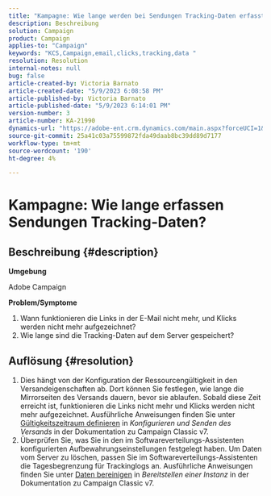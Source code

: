 ```yaml
---
title: "Kampagne: Wie lange werden bei Sendungen Tracking-Daten erfasst?"
description: Beschreibung
solution: Campaign
product: Campaign
applies-to: "Campaign"
keywords: "KCS,Campaign,email,clicks,tracking,data "
resolution: Resolution
internal-notes: null
bug: false
article-created-by: Victoria Barnato
article-created-date: "5/9/2023 6:08:58 PM"
article-published-by: Victoria Barnato
article-published-date: "5/9/2023 6:14:01 PM"
version-number: 3
article-number: KA-21990
dynamics-url: "https://adobe-ent.crm.dynamics.com/main.aspx?forceUCI=1&pagetype=entityrecord&etn=knowledgearticle&id=d76b8b90-94ee-ed11-8849-6045bd006b25"
source-git-commit: 25a41c03a75599872fda49daab8bc39dd89d7177
workflow-type: tm+mt
source-wordcount: '190'
ht-degree: 4%

---
```


# Kampagne: Wie lange erfassen Sendungen Tracking-Daten?

## Beschreibung {#description}


<b>Umgebung</b>

Adobe Campaign

<b>Problem/Symptome</b>

1. Wann funktionieren die Links in der E-Mail nicht mehr, und Klicks werden nicht mehr aufgezeichnet?
2. Wie lange sind die Tracking-Daten auf dem Server gespeichert?



## Auflösung {#resolution}


1. Dies hängt von der Konfiguration der Ressourcengültigkeit in den Versandeigenschaften ab. Dort können Sie festlegen, wie lange die Mirrorseiten des Versands dauern, bevor sie ablaufen. Sobald diese Zeit erreicht ist, funktionieren die Links nicht mehr und Klicks werden nicht mehr aufgezeichnet. Ausführliche Anweisungen finden Sie unter [Gültigkeitszeitraum definieren](https://experienceleague.adobe.com/docs/campaign-classic/using/sending-messages/key-steps-when-creating-a-delivery/steps-sending-the-delivery.html?lang=en#defining-validity-period) in *Konfigurieren und Senden des Versands* in der Dokumentation zu Campaign Classic v7.
2. Überprüfen Sie, was Sie in den im Softwareverteilungs-Assistenten konfigurierten Aufbewahrungseinstellungen festgelegt haben. Um Daten vom Server zu löschen, passen Sie im Softwareverteilungs-Assistenten die Tagesbegrenzung für Trackinglogs an. Ausführliche Anweisungen finden Sie unter [Daten bereinigen](https://experienceleague.adobe.com/docs/campaign-classic/using/installing-campaign-classic/initial-configuration/deploying-an-instance.html?lang=en#purging-data) in *Bereitstellen einer Instanz* in der Dokumentation zu Campaign Classic v7.

